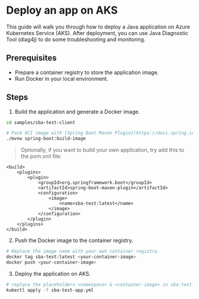 # Deploy an app on AKS
This guide will walk you through how to deploy a Java application on Azure Kubernetes Service (AKS). After deployment, 
you can use Java Diagnostic Tool (diag4j) to do some troubleshooting and monitoring.

## Prerequisites
- Prepare a container registry to store the application image.
- Run Docker in your local environment.

## Steps
1. Build the application and generate a Docker image.
```bash
cd samples/sba-test-client

# Pack OCI image with [Spring Boot Maven Plugin](https://docs.spring.io/spring-boot/maven-plugin/build-image.html)
./mvnw spring-boot:build-image
```

> Optionally, if you want to build your own application, try add this to the pom.xml file:
```
<build>
    <plugins>
        <plugin>
            <groupId>org.springframework.boot</groupId>
            <artifactId>spring-boot-maven-plugin</artifactId>
            <configuration>
                <image>
                    <name>sba-test:latest</name>
                </image>
            </configuration>
        </plugin>
    </plugins>
</build>
```

2. Push the Docker image to the container registry.
```bash
# Replace the image name with your own container registry.
docker tag sba-test:latest <your-container-image>
docker push <your-container-image>
```

3. Deploy the application on AKS.
```bash
# replace the placeholders <namespace> & <container-image> in sba-test-app.yml with your own container image just created.
kubectl apply -f sba-test-app.yml
```

